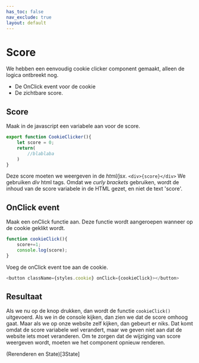 ```yaml
---
has_toc: false
nav_exclude: true
layout: default
---
```

# Score
We hebben een eenvoudig cookie clicker component gemaakt, alleen de logica ontbreekt nog.
* De OnClick event voor de cookie
* De zichtbare score.

## Score
Maak in de javascript een variabele aan voor de score.
```js
export function CookieClicker(){
    let score = 0;
    return(
        //blablaba
    )
}
```
Deze score moeten we weergeven in de *html/jsx*.
`<div>{score}</div>`
We gebruiken *div* html tags. Omdat we *curly brackets* gebruiken, wordt de inhoud van de score variabele in de HTML gezet, en niet de text 'score'.

## OnClick event
Maak een onClick functie aan. Deze functie wordt aangeroepen wanneer op de cookie geklikt wordt. 
```js
function cookieClick(){
    score+=1;
    console.log(score);
}
```
Voeg de onClick event toe aan de cookie.
```js
<button className={styles.cookie} onClick={cookieClick}></button>
```

## Resultaat
Als we nu op de knop drukken, dan wordt de functie `cookieClick()` uitgevoerd. Als we in de console kijken, dan zien we dat de score omhoog gaat. Maar als we op onze website zelf kijken, dan gebeurt er niks. Dat komt omdat de score variabele wel verandert, maar we geven niet aan dat de website iets moet veranderen. Om te zorgen dat de wijziging van score weergeven wordt, moeten we het component opnieuw renderen. 

(Rerenderen en State)[3State]